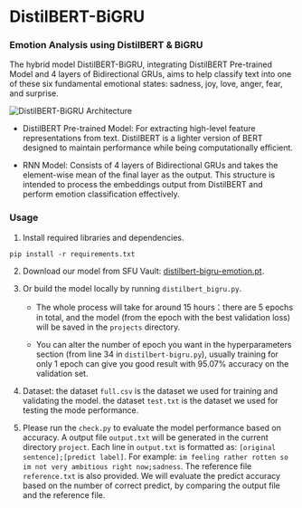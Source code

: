 # DistilBERT-BiGRU

### Emotion Analysis using DistilBERT & BiGRU


The hybrid model DistilBERT-BiGRU, integrating DistilBERT Pre-trained Model and 4 layers of Bidirectional GRUs, aims to help classify text into one of these six fundamental emotional states: sadness, joy, love, anger, fear, and surprise.

![DistilBERT-BiGRU Architecture](image_url)

- DistilBERT Pre-trained Model: For extracting high-level feature representations from text. DistilBERT is a lighter version of BERT designed to maintain performance while being computationally efficient.

- RNN Model: Consists of 4 layers of Bidirectional GRUs and takes the element-wise mean of the final layer as the output. This structure is intended to process the embeddings output from DistilBERT and perform emotion classification effectively.


### Usage

1. Install required libraries and dependencies.

`pip install -r requirements.txt`

2. Download our model from SFU Vault: [distilbert-bigru-emotion.pt](https://vault.sfu.ca/index.php/s/XfnXASxEY5bc9H9).

3. Or build the model locally by running `distilbert_bigru.py`. 

    - The whole process will take for around 15 hours：there are 5 epochs in total, and the model (from the epoch with the best validation loss) will be saved in the `projects` directory.

    - You can alter the number of epoch you want in the hyperparameters section (from line 34 in `distilbert-bigru.py`), usually training for only 1 epoch can give you good result with 95.07% accuracy on the validation set. 

4. Dataset: the dataset `full.csv` is the dataset we used for training and validating the model. the dataset `test.txt` is the dataset we used for testing the mode performance. 

5. Please run the `check.py` to evaluate the model performance based on accuracy. A output file `output.txt` will be generated in the current directory `project`. Each line in `output.txt` is formatted as: `[original sentence];[predict label]`. For example: 
`im feeling rather rotten so im not very ambitious right now;sadness`. The reference file `reference.txt` is also provided. We will evaluate the predict accuracy based on the number of correct predict, by comparing the output file and the reference file. 

